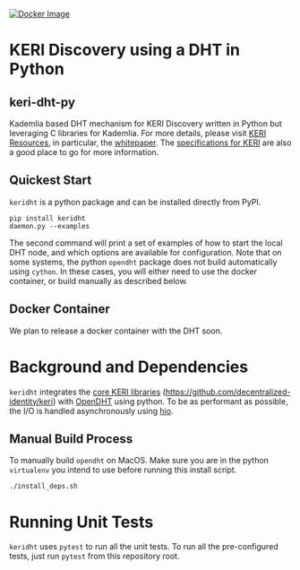 [![Docker Image](https://github.com/rosenbrockc/keri-dht-py/actions/workflows/docker-image.yml/badge.svg)](https://github.com/rosenbrockc/keri-dht-py/actions/workflows/docker-image.yml)

# KERI Discovery using a DHT in Python
## keri-dht-py

Kademlia based DHT mechanism for KERI Discovery written in Python but leveraging C libraries for Kademlia. For more details, please visit [KERI Resources](https://keri.one/keri-resources/), in
particular, the [whitepaper](https://github.com/ryanwwest/papers/blob/master/whitepapers/keridemlia.pdf). The [specifications for KERI](https://github.com/decentralized-identity/keri)
are also a good place to go for more information.

## Quickest Start

`keridht` is a python package and can be installed directly from PyPI.

```
pip install keridht
daemon.py --examples
```

The second command will print a set of examples of how to start the local DHT node,
and which options are available for configuration. Note that on some systems, the
python `opendht` package does not build automatically using `cython`. In these cases,
you will either need to use the docker container, or build manually as described
below.

## Docker Container

We plan to release a docker container with the DHT soon.

# Background and Dependencies

`keridht` integrates the [core KERI libraries](https://github.com/SmithSamuelM/keripy)
(https://github.com/decentralized-identity/keri) with [OpenDHT](https://github.com/savoirfairelinux/opendht)
using python. To be as performant as possible, the I/O is handled asynchronously
using [hio](https://github.com/ioflo/hio).

## Manual Build Process

To manually build `opendht` on MacOS. Make sure you are in the python `virtualenv`
you intend to use before running this install script.

```
./install_deps.sh
```

# Running Unit Tests

`keridht` uses `pytest` to run all the unit tests. To run all the pre-configured
tests, just run `pytest` from this repository root.